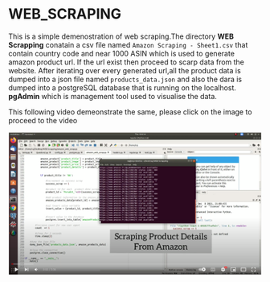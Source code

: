 # WEB_SCRAPING
This is a simple demenostration of web scraping.The directory **WEB Scrapping** conatain a csv file named `Amazon Scraping - Sheet1.csv` that contain country code and near 1000 ASIN which is used to generate amazon product url. If the url exist then proceed to scarp data from the website. After iterating over every generated url,all the product data is dumped into a json file named `products_data.json` and also the dara is dumped into a postgreSQL database that is running on the localhost. **pgAdmin** which is management tool used to visualise the data.

This following video demeonstrate the same, please click on the image to proceed to the video

[![web_scrap](/img/thumbnail.png)](https://www.youtube.com/watch?v=0fqjaEm5GKA)
